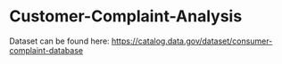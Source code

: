 # Customer-Complaint-Analysis

Dataset can be found here: https://catalog.data.gov/dataset/consumer-complaint-database
